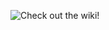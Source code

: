 ![Check out the wiki!](https://user-images.githubusercontent.com/48758448/196056001-bb32a310-04e4-48b1-a2ba-199c9a422916.png)
